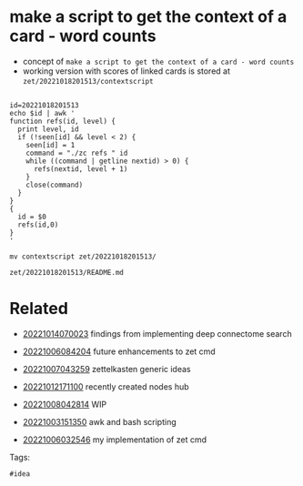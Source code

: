 # make a script to get the context of a card - word counts

- concept of `make a script to get the context of a card - word counts`
- working version with scores of linked cards is stored at `zet/20221018201513/contextscript`

```

id=20221018201513
echo $id | awk '
function refs(id, level) {
  print level, id
  if (!seen[id] && level < 2) {
    seen[id] = 1
    command = "./zc refs " id
    while ((command | getline nextid) > 0) {
      refs(nextid, level + 1)
    }
    close(command)
  }
}
{
  id = $0
  refs(id,0)
}
'

mv contextscript zet/20221018201513/
```

` zet/20221018201513/README.md `

# Related

- [20221014070023](/zet/20221014070023/README.md) findings from implementing deep connectome search

- [20221006084204](/zet/20221006084204/README.md) future enhancements to zet cmd

- [20221007043259](/zet/20221007043259/README.md) zettelkasten generic ideas

- [20221012171100](/zet/20221012171100/README.md) recently created nodes hub
- [20221008042814](/zet/20221008042814/README.md) WIP
- [20221003151350](/zet/20221003151350/README.md) awk and bash scripting
- [20221006032546](/zet/20221006032546/README.md) my implementation of zet cmd

Tags:

    #idea
